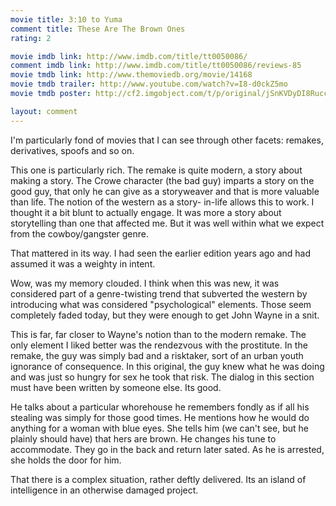 ```yaml
---
movie title: 3:10 to Yuma
comment title: These Are The Brown Ones
rating: 2

movie imdb link: http://www.imdb.com/title/tt0050086/
comment imdb link: http://www.imdb.com/title/tt0050086/reviews-85
movie tmdb link: http://www.themoviedb.org/movie/14168
movie tmdb trailer: http://www.youtube.com/watch?v=I8-d0ckZ5mo
movie tmdb poster: http://cf2.imgobject.com/t/p/original/jSnKVDyDI8Rucc5YjJHvYfqu4Z8.jpg

layout: comment
---
```


I'm particularly fond of movies that I can see through other facets: remakes, derivatives, spoofs and so on.

This one is particularly rich. The remake is quite modern, a story about making a story. The Crowe character (the bad guy) imparts a story on the good guy, that only he can give as a storyweaver and that is more valuable than life. The notion of the western as a story- in-life allows this to work. I thought it a bit blunt to actually engage. It was more a story about storytelling than one that affected me. But it was well within what we expect from the cowboy/gangster genre.

That mattered in its way. I had seen the earlier edition years ago and had assumed it was a weighty in intent.

Wow, was my memory clouded. I think when this was new, it was considered part of a genre-twisting trend that subverted the western by introducing what was considered "psychological" elements. Those seem completely faded today, but they were enough to get John Wayne in a snit.

This is far, far closer to Wayne's notion than to the modern remake. The only element I liked better was the rendezvous with the prostitute. In the remake, the guy was simply bad and a risktaker, sort of an urban youth ignorance of consequence. In this original, the guy knew what he was doing and was just so hungry for sex he took that risk. The dialog in this section must have been written by someone else. Its good.

He talks about a particular whorehouse he remembers fondly as if all his stealing was simply for those good times. He mentions how he would do anything for a woman with blue eyes. She tells him (we can't see, but he plainly should have) that hers are brown. He changes his tune to accommodate. They go in the back and return later sated. As he is arrested, she holds the door for him.

That there is a complex situation, rather deftly delivered. Its an island of intelligence in an otherwise damaged project.